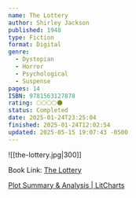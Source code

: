 ```yaml
---
name: The Lottery
author: Shirley Jackson
published: 1948
type: Fiction
format: Digital
genre:
  - Dystopian
  - Horror
  - Psychological
  - Suspense
pages: 14
ISBN: 9781563127878
rating: 🌕🌕🌕🌕🌑
status: Completed
date: 2025-01-24T23:25:04
finished: 2025-01-24T12:02:54
updated: 2025-05-15 19:07:43 -0500
---
```


![[the-lottery.jpg|300]]

Book Link: [The Lottery](https://www.goodreads.com/book/show/6219656-the-lottery)

[Plot Summary & Analysis \| LitCharts](https://www.litcharts.com/lit/the-lottery/summary-and-analysis)